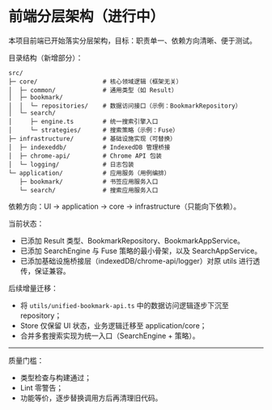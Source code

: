 # 前端分层架构（进行中）

本项目前端已开始落实分层架构，目标：职责单一、依赖方向清晰、便于测试。

目录结构（新增部分）：

```
src/
├─ core/                  # 核心领域逻辑（框架无关）
│  ├─ common/             # 通用类型（如 Result）
│  ├─ bookmark/
│  │  └─ repositories/    # 数据访问接口（示例：BookmarkRepository）
│  └─ search/
│     ├─ engine.ts        # 统一搜索引擎入口
│     └─ strategies/      # 搜索策略（示例：Fuse）
├─ infrastructure/        # 基础设施实现（可替换）
│  ├─ indexeddb/          # IndexedDB 管理桥接
│  ├─ chrome-api/         # Chrome API 包装
│  └─ logging/            # 日志包装
└─ application/           # 应用服务（用例编排）
   ├─ bookmark/           # 书签应用服务入口
   └─ search/             # 搜索应用服务入口
```

依赖方向：UI → application → core → infrastructure（只能向下依赖）。

当前状态：
- 已添加 Result 类型、BookmarkRepository、BookmarkAppService。
- 已添加 SearchEngine 与 Fuse 策略的最小骨架，以及 SearchAppService。
- 已添加基础设施桥接层（indexedDB/chrome-api/logger）对原 utils 进行透传，保证兼容。

后续增量迁移：
- 将 `utils/unified-bookmark-api.ts` 中的数据访问逻辑逐步下沉至 repository；
- Store 仅保留 UI 状态，业务逻辑迁移至 application/core；
- 合并多套搜索实现为统一入口（SearchEngine + 策略）。

---

质量门槛：
- 类型检查与构建通过；
- Lint 零警告；
- 功能等价，逐步替换调用方后再清理旧代码。
